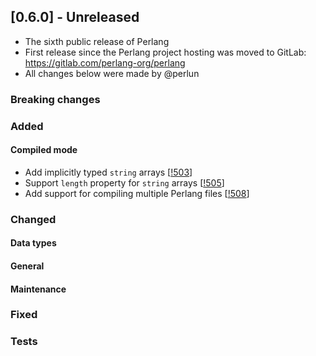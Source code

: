 ## [0.6.0] - Unreleased
- The sixth public release of Perlang
- First release since the Perlang project hosting was moved to GitLab: https://gitlab.com/perlang-org/perlang
- All changes below were made by @perlun

### Breaking changes

### Added
#### Compiled mode
- Add implicitly typed `string` arrays [[!503][503]]
- Support `length` property for `string` arrays [[!505][505]]
- Add support for compiling multiple Perlang files [[!508][508]]

### Changed
#### Data types

#### General

#### Maintenance

### Fixed

### Tests

[503]: https://gitlab.com/perlang-org/perlang/merge_requests/503
[505]: https://gitlab.com/perlang-org/perlang/merge_requests/505
[508]: https://gitlab.com/perlang-org/perlang/merge_requests/508
